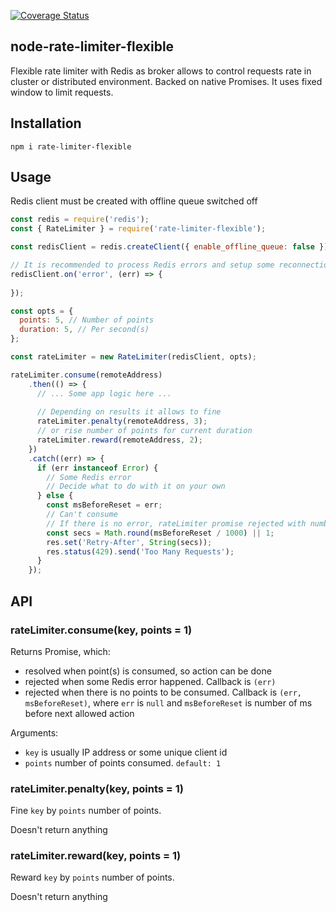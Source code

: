 [![Coverage Status](https://coveralls.io/repos/animir/node-rate-limiter-flexible/badge.svg?branch=master)](https://coveralls.io/r/animir/node-rate-limiter-flexible?branch=master)

## node-rate-limiter-flexible

Flexible rate limiter with Redis as broker allows to control requests rate in cluster or distributed environment.
Backed on native Promises. It uses fixed window to limit requests.

## Installation

`npm i rate-limiter-flexible`

## Usage

Redis client must be created with offline queue switched off

```javascript
const redis = require('redis');
const { RateLimiter } = require('rate-limiter-flexible');

const redisClient = redis.createClient({ enable_offline_queue: false });

// It is recommended to process Redis errors and setup some reconnection strategy
redisClient.on('error', (err) => {
  
});

const opts = {
  points: 5, // Number of points
  duration: 5, // Per second(s)
};

const rateLimiter = new RateLimiter(redisClient, opts);

rateLimiter.consume(remoteAddress)
    .then(() => {
      // ... Some app logic here ...
      
      // Depending on results it allows to fine
      rateLimiter.penalty(remoteAddress, 3);
      // or rise number of points for current duration
      rateLimiter.reward(remoteAddress, 2);
    })
    .catch((err) => {
      if (err instanceof Error) {
        // Some Redis error
        // Decide what to do with it on your own
      } else {
        const msBeforeReset = err;
        // Can't consume
        // If there is no error, rateLimiter promise rejected with number of ms before next request allowed
        const secs = Math.round(msBeforeReset / 1000) || 1;
        res.set('Retry-After', String(secs));
        res.status(429).send('Too Many Requests');
      }
    });
```

## API

### rateLimiter.consume(key, points = 1)

Returns Promise, which: 
* resolved when point(s) is consumed, so action can be done
* rejected when some Redis error happened. Callback is `(err)`
* rejected when there is no points to be consumed. 
Callback is `(err, msBeforeReset)`, where `err` is `null` and `msBeforeReset` is number of ms before next allowed action

Arguments:
* `key` is usually IP address or some unique client id
* `points` number of points consumed. `default: 1`

### rateLimiter.penalty(key, points = 1)

Fine `key` by `points` number of points.

Doesn't return anything

### rateLimiter.reward(key, points = 1)

Reward `key` by `points` number of points.

Doesn't return anything